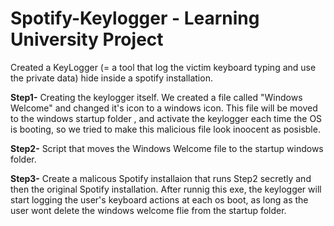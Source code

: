 # Spotify-Keylogger - Learning University Project
Created a KeyLogger (= a tool that log the victim keyboard typing and use the private data) hide inside a spotify installation.

**Step1-**
Creating the keylogger itself. 
We created a file called "Windows Welcome" and changed it's icon to a windows icon.
This file will be moved to the windows startup folder , and activate the keylogger each time the OS is booting, 
so we tried to make this malicious file look inoocent as posisble.

**Step2-**
Script that moves the Windows Welcome file to the startup windows folder.

**Step3-**
Create a malicous Spotify installaion that runs Step2 secretly and then the original Spotify installation.
After runnig this exe, the keylogger will start logging the user's keyboard actions at each os boot,
as long as the user wont delete the windows welcome flie from the startup folder.

